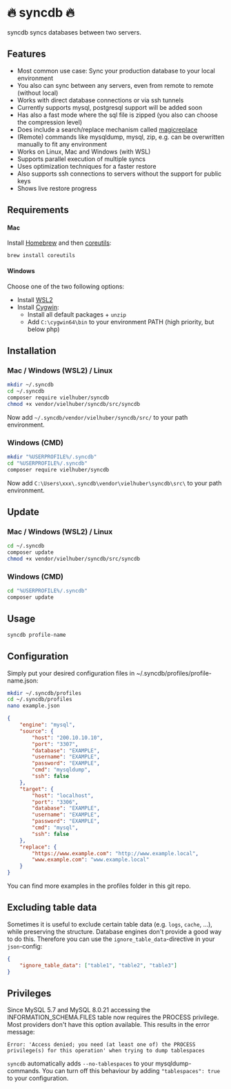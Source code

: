 # 🔥 syncdb 🔥

syncdb syncs databases between two servers.

## Features

-   Most common use case: Sync your production database to your local environment
-   You also can sync between any servers, even from remote to remote (without local)
-   Works with direct database connections or via ssh tunnels
-   Currently supports mysql, postgresql support will be added soon
-   Has also a fast mode where the sql file is zipped (you also can choose the compression level)
-   Does include a search/replace mechanism called [magicreplace](https://github.com/vielhuber/magicreplace)
-   (Remote) commands like mysqldump, mysql, zip, e.g. can be overwritten manually to fit any environment
-   Works on Linux, Mac and Windows (with WSL)
-   Supports parallel execution of multiple syncs
-   Uses optimization techniques for a faster restore
-   Also supports ssh connections to servers without the support for public keys
-   Shows live restore progress

## Requirements

#### Mac

Install [Homebrew](https://brew.sh) and then [coreutils](https://formulae.brew.sh/formula/coreutils):

```
brew install coreutils
```

#### Windows

Choose one of the two following options:

-   Install [WSL2](https://docs.microsoft.com/de-de/windows/wsl/install-win10)
-   Install [Cygwin](https://cygwin.com/install.html):
    -   Install all default packages + `unzip`
    -   Add `C:\cygwin64\bin` to your environment PATH (high priority, but below php)

## Installation

### Mac / Windows (WSL2) / Linux

```bash
mkdir ~/.syncdb
cd ~/.syncdb
composer require vielhuber/syncdb
chmod +x vendor/vielhuber/syncdb/src/syncdb
```

Now add `~/.syncdb/vendor/vielhuber/syncdb/src/` to your path environment.

### Windows (CMD)

```bash
mkdir "%USERPROFILE%/.syncdb"
cd "%USERPROFILE%/.syncdb"
composer require vielhuber/syncdb
```

Now add `C:\Users\xxx\.syncdb\vendor\vielhuber\syncdb\src\` to your path environment.

## Update

### Mac / Windows (WSL2) / Linux

```bash
cd ~/.syncdb
composer update
chmod +x vendor/vielhuber/syncdb/src/syncdb
```

### Windows (CMD)

```bash
cd "%USERPROFILE%/.syncdb"
composer update
```

## Usage

```bash
syncdb profile-name
```

## Configuration

Simply put your desired configuration files in ~/.syncdb/profiles/profile-name.json:

```bash
mkdir ~/.syncdb/profiles
cd ~/.syncdb/profiles
nano example.json
```

```json
{
    "engine": "mysql",
    "source": {
        "host": "200.10.10.10",
        "port": "3307",
        "database": "EXAMPLE",
        "username": "EXAMPLE",
        "password": "EXAMPLE",
        "cmd": "mysqldump",
        "ssh": false
    },
    "target": {
        "host": "localhost",
        "port": "3306",
        "database": "EXAMPLE",
        "username": "EXAMPLE",
        "password": "EXAMPLE",
        "cmd": "mysql",
        "ssh": false
    },
    "replace": {
        "https://www.example.com": "http://www.example.local",
        "www.example.com": "www.example.local"
    }
}
```

You can find more examples in the profiles folder in this git repo.

## Excluding table data

Sometimes it is useful to exclude certain table data (e.g. `logs`, `cache`, ...), while preserving the structure.
Database engines don't provide a good way to do this.
Therefore you can use the `ignore_table_data`-directive in your `json`-config:

```json
{
    "ignore_table_data": ["table1", "table2", "table3"]
}
```

## Privileges

Since MySQL 5.7 and MySQL 8.0.21 accessing the INFORMATION_SCHEMA.FILES table now requires the PROCESS privilege. Most providers don't have this option available. This results in the error message:

`Error: 'Access denied; you need (at least one of) the PROCESS privilege(s) for this operation' when trying to dump tablespaces`

`syncdb` automatically adds `--no-tablespaces` to your mysqldump-commands. You can turn off this behaviour by adding `"tablespaces": true` to your configuration.
